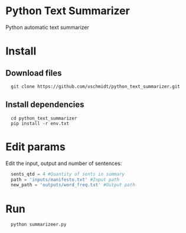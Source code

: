 # Python Text Summarizer

Python automatic text summarizer

# Install
## Download files 

```console
  git clone https://github.com/vschmidt/python_text_summarizer.git
```

## Install dependencies
```console
  cd python_text_summarizer
  pip install -r env.txt
```

# Edit params
Edit the input, output and number of sentences:

```python
  sents_qtd = 4 #Quantity of sents in summary 
  path = 'inputs/manifesto.txt' #Input path
  new_path = 'outputs/word_freq.txt' #Output path
```

# Run
```console
  python summarizeer.py
```
